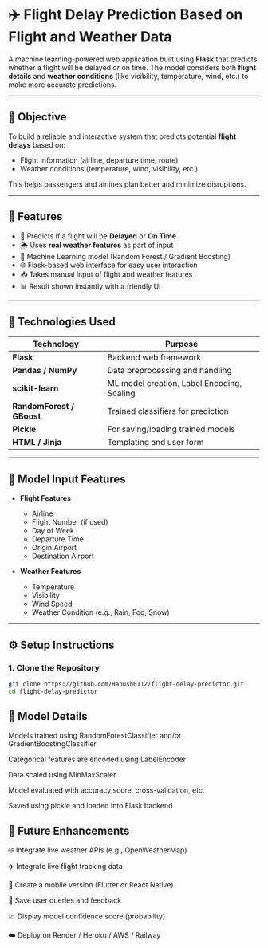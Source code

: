 # ✈️ Flight Delay Prediction Based on Flight and Weather Data

A machine learning-powered web application built using **Flask** that predicts whether a flight will be delayed or on time. The model considers both **flight details** and **weather conditions** (like visibility, temperature, wind, etc.) to make more accurate predictions.

---

## 🎯 Objective

To build a reliable and interactive system that predicts potential **flight delays** based on:
- Flight information (airline, departure time, route)
- Weather conditions (temperature, wind, visibility, etc.)

This helps passengers and airlines plan better and minimize disruptions.

---

## 🌟 Features

- 🛫 Predicts if a flight will be **Delayed** or **On Time**
- 🌦 Uses **real weather features** as part of input
- 🤖 Machine Learning model (Random Forest / Gradient Boosting)
- 🌐 Flask-based web interface for easy user interaction
- 📥 Takes manual input of flight and weather features
- 📊 Result shown instantly with a friendly UI

---

## 🧪 Technologies Used

| Technology                  | Purpose                                        |
|-----------------------------|------------------------------------------------|
| **Flask**                   | Backend web framework                         |
| **Pandas / NumPy**          | Data preprocessing and handling               |
| **scikit-learn**            | ML model creation, Label Encoding, Scaling    |
| **RandomForest / GBoost**   | Trained classifiers for prediction            |
| **Pickle**                  | For saving/loading trained models             |
| **HTML / Jinja**            | Templating and user form                      |


---

## 🧠 Model Input Features

- **Flight Features**
  - Airline
  - Flight Number (if used)
  - Day of Week
  - Departure Time
  - Origin Airport
  - Destination Airport

- **Weather Features**
  - Temperature
  - Visibility
  - Wind Speed
  - Weather Condition (e.g., Rain, Fog, Snow)

---

## ⚙️ Setup Instructions

### 1. Clone the Repository
```bash
git clone https://github.com/Hanush0112/flight-delay-predictor.git
cd flight-delay-predictor
```
## 🧠 Model Details
Models trained using RandomForestClassifier and/or GradientBoostingClassifier

Categorical features are encoded using LabelEncoder

Data scaled using MinMaxScaler

Model evaluated with accuracy score, cross-validation, etc.

Saved using pickle and loaded into Flask backend



## 🔮 Future Enhancements
🌐 Integrate live weather APIs (e.g., OpenWeatherMap)

✈️ Integrate live flight tracking data

📱 Create a mobile version (Flutter or React Native)

💾 Save user queries and feedback

📈 Display model confidence score (probability)

☁️ Deploy on Render / Heroku / AWS / Railway
